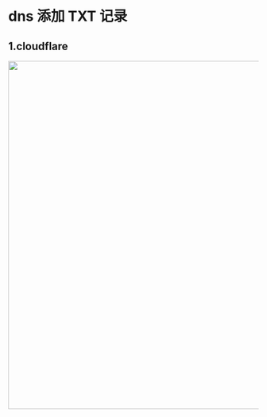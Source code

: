 # dns 添加 TXT 记录

## 1.cloudflare

<img src="https://raw.githubusercontent.com/anonymous-github-repositories/v2ray-agent/master/fodder/cloudflare/cloudflare_dns_txt.png" width=700>
